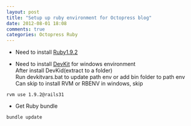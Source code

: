 ```yaml
---
layout: post
title: "Setup up ruby environment for Octopress blog"
date: 2012-08-01 18:08
comments: true
categories: Octopress Ruby
---
```

* Need to install [Ruby1.9.2](http://files.rubyforge.vm.bytemark.co.uk/rubyinstaller/rubyinstaller-1.9.2-p290.exe)

* Need to install [DevKit](http://cloud.github.com/downloads/oneclick/rubyinstaller/DevKit-tdm-32-4.5.2-20111229-1559-sfx.exe) for windows environment   
After install DevKid(extract to a folder)  
Run devkitvars.bat to update path env or add bin folder to path env  
Can skip to install RVM or RBENV in windows, skip
```
rvm use 1.9.2@rails31
```

* Get Ruby bundle
```
bundle update
```